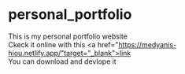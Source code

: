 # personal_portfolio

This is my personal portfolio website <br>
Ckeck it online with this <a href="https://medyanis-hiou.netlify.app/"target="_blank">link</a> <br>
You can download and devlope it <br>

